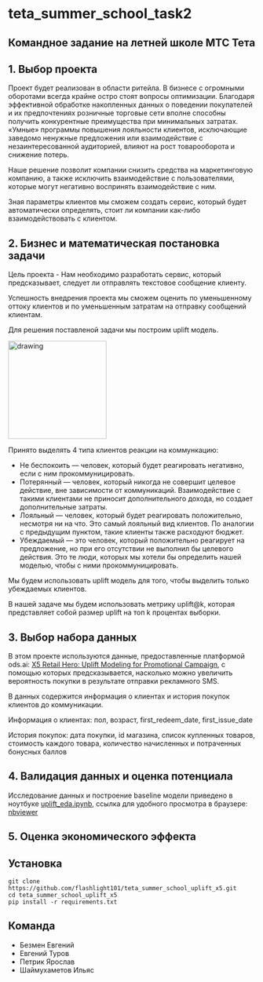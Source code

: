 # teta_summer_school_task2
## Командное задание на летней школе МТС Тета


## 1. Выбор проекта

Проект будет реализован в области ритейла. В бизнесе с огромными оборотами всегда крайне остро стоят вопросы оптимизации. Благодаря эффективной обработке накопленных данных о поведении покупателей и их предпочтениях розничные торговые сети вполне способны получить конкурентные преимущества при минимальных затратах. «Умные» программы повышения лояльности клиентов, исключающие заведомо ненужные предложения или взаимодействие с незаинтересованной аудиторией, влияют на рост товарооборота и снижение потерь.

Наше решение позволит компании снизить средства на маркетинговую компанию, а также исключить взаимодействие с пользователями, которые могут негативно воспринять взаимодействие с ним.

Зная параметры клиентов мы сможем создать сервис, который будет автоматически определять, стоит ли компании как-либо взаимодействовать с клиентом.

## 2. Бизнес и математическая постановка задачи

Цель проекта - Нам необходимо разработать сервис, который предсказывает, следует ли отправлять текстовое сообщение клиенту.

Успешность внедрения проекта мы сможем оценить по уменьшенному оттоку клиентов и по уменьшенным затратам на отправку сообщений клиентам.


Для решения поставленой задачи мы построим uplift модель.

<img src="https://hsto.org/r/w1560/webt/mb/ed/iw/mbediw3l1dh76tk6_0-zgaxz-ss.jpeg" alt="drawing" width="200"/>

Принято выделять 4 типа клиентов реакции на коммункацию:
+ Не беспокоить — человек, который будет реагировать негативно, если с ним прокоммуницировать.
+ Потерянный — человек, который никогда не совершит целевое действие, вне зависимости от коммуникаций. Взаимодействие с такими клиентами не приносит дополнительного дохода, но создает дополнительные затраты.
+ Лояльный — человек, который будет реагировать положительно, несмотря ни на что. Это самый лояльный вид клиентов. По аналогии с предыдущим пунктом, такие клиенты также расходуют бюджет.
+ Убеждаемый — это человек, который положительно реагирует на предложение, но при его отсутствии не выполнил бы целевого действия. Это те люди, которых мы хотели бы определить нашей моделью, чтобы с ними прокоммуницировать.

Мы будем использовать uplift модель для того, чтобы выделить только убеждаемых клиентов.

В нашей задаче мы будем использовать метрику uplift@k, которая представляет собой размер uplift на топ k процентах выборки.

## 3. Выбор набора данных

В этом проекте используются данные, предоставленные платформой ods.ai: [X5 Retail Hero: Uplift Modeling for Promotional Campaign](https://ods.ai/competitions/x5-retailhero-uplift-modeling), с помощью которых предсказывается, насколько можно увеличить вероятность покупки в результате отправки рекламного SMS. 

В данных содержится информация о клиентах и история покупок клиентов до коммуникации. 

Информация о клиентах: пол, возраст, first_redeem_date, first_issue_date

История покупок: дата покупки, id магазина, список купленных товаров, стоимость каждого товара, количество начисленных и потраченных бонусных баллов

## 4. Валидация данных и оценка потенциала

Исследование данных и построение baseline модели приведено в ноутбуке [uplift_eda.ipynb](https://github.com/flashlight101/teta_summer_school_uplift_x5/blob/main/uplift_eda.ipynb), ссылка для удобного просмотра в браузере: [nbviewer](https://nbviewer.jupyter.org/github/flashlight101/teta_summer_school_uplift_x5/blob/main/uplift_eda.ipynb)

## 5. Оценка экономического эффекта











## Установка

```
git clone https://github.com/flashlight101/teta_summer_school_uplift_x5.git
cd teta_summer_school_uplift_x5
pip install -r requirements.txt
```
## Команда
+ Безмен Евгений
+ Евгений Туров
+ Петрик Ярослав
+ Шаймухаметов Ильяс